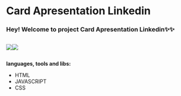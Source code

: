 # Card Apresentation Linkedin

### Hey! Welcome to project Card Apresentation Linkedin✨✨

<div style="display: flex;">
<p align="center">
  <img src="https://imgur.com/QdvF48I.png" />
</p>
<p align="center">
  <img src="https://i.imgur.com/4wEljoU.png" />
</p>
</div>

**languages, tools and libs:**

- HTML
- JAVASCRIPT
- CSS
